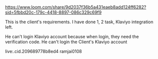 https://www.loom.com/share/9d2037f36b5a431eaeb8add124ff6282?sid=5fbbd20c-179c-4418-8897-086c329c69f9

This is the client's requirements.
I have done 1, 2 task, Klaviyo integration left.

He can't login Klaviyo account because when login, they need the verification code.
He can't login the Client's Klaviyo account

live:.cid.209689778b8ed4
ramjai0108
